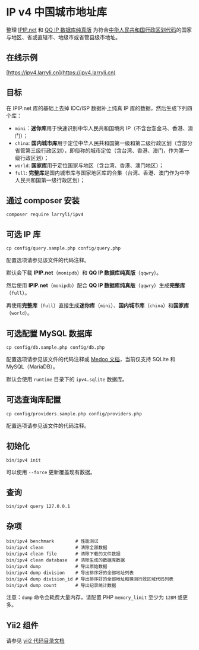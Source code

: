 # IP v4 中国城市地址库

整理 [IPIP.net](https://www.ipip.net) 和 [QQ IP 数据库纯真版](http://www.cz88.net/down/76250/) 为符合[中华人民共和国行政区划代码](http://www.stats.gov.cn/tjsj/tjbz/xzqhdm/)的国家与地区、省或直辖市、地级市或省管县级市地址。

## 在线示例

[https://ipv4.larryli.cn](https://ipv4.larryli.cn)

## 目标

在 IPIP.net 库的基础上去掉 IDC/ISP 数据补上纯真 IP 库的数据，然后生成下列四个库：

* ```mini```：**迷你库**用于快速识别中华人民共和国境内 IP（不含台澎金马、香港、澳门）；
* ```china```: **国内城市库**用于定位中华人民共和国第一级和第二级行政区划（含部分省管第三级行政区划），即俗称的城市定位（含台湾、香港、澳门，作为第一级行政区划）；
* ```world```: **国家库**用于定位国家与地区（含台湾、香港、澳门地区）；
* ```full```: **完整库**是国内城市库与国家地区库的合集（台湾、香港、澳门作为中华人民共和国第一级行政区划）；

## 通过 composer 安装

```shell
composer require larryli/ipv4
```

## 可选 IP 库

```shell
cp config/query.sample.php config/query.php
```

配置选项请参见该文件的代码注释。

默认会下载 **IPIP.net**（```monipdb```）和 **QQ IP 数据库纯真版**（```qqwry```）。

然后使用 **IPIP.net**（```monipdb```）配合 **QQ IP 数据库纯真版**（```qqwry```）生成**完整库**（```full```）。

再使用**完整库**（```full```）直接生成**迷你库**（```mini```）、**国内城市库**（```china```）和**国家库**（```world```）。

## 可选配置 MySQL 数据库

```shell
cp config/db.sample.php config/db.php
```

配置选项请参见该文件的代码注释或 [Medoo 文档](http://medoo.in/api/new)，当前仅支持 SQLite 和 MySQL（MariaDB）。

默认会使用 ```runtime``` 目录下的 ```ipv4.sqlite``` 数据库。

## 可选查询库配置

```shell
cp config/providers.sample.php config/providers.php
```

配置选项请参见该文件的代码注释。

## 初始化

```shell
bin/ipv4 init
```

可以使用 ```--force``` 更新覆盖现有数据。

## 查询

```shell
bin/ipv4 query 127.0.0.1
```

## 杂项

```shell
bin/ipv4 benchmark        # 性能测试
bin/ipv4 clean            # 清除全部数据
bin/ipv4 clean file       # 清除下载的文件数据
bin/ipv4 clean database   # 清除生成的数据库数据
bin/ipv4 dump             # 导出原始数据
bin/ipv4 dump division    # 导出排序好的全部地址列表
bin/ipv4 dump division_id # 导出排序好的全部地址和猜测行政区域代码列表
bin/ipv4 dump count       # 导出纪录统计数据
```

注意：```dump``` 命令会耗费大量内存，请配置 PHP ```memory_limit``` 至少为 ```128M``` 或更多。

## Yii2 组件

请参见 [yii2 代码目录文档](src/yii2/README.md)
